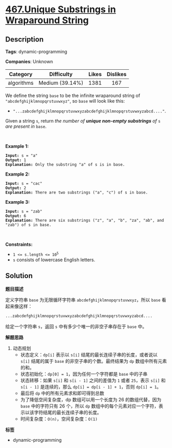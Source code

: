 # [467.Unique Substrings in Wraparound String](https://leetcode.com/problems/unique-substrings-in-wraparound-string/description/)

## Description

**Tags**: dynamic-programming

**Companies**: Unknown

|  Category  |   Difficulty    | Likes | Dislikes |
| :--------: | :-------------: | :---: | :------: |
| algorithms | Medium (39.14%) | 1381  |   167    |

<p>We define the string <code>base</code> to be the infinite wraparound string of <code>&quot;abcdefghijklmnopqrstuvwxyz&quot;</code>, so <code>base</code> will look like this:</p>
<ul>
  <li><code>&quot;...zabcdefghijklmnopqrstuvwxyzabcdefghijklmnopqrstuvwxyzabcd....&quot;</code>.</li>
</ul>
<p>Given a string <code>s</code>, return <em>the number of <strong>unique non-empty substrings</strong> of </em><code>s</code><em> are present in </em><code>base</code>.</p>
<p>&nbsp;</p>
<p><strong class="example">Example 1:</strong></p>
<pre><code><strong>Input:</strong> s = &quot;a&quot;
<strong>Output:</strong> 1
<strong>Explanation:</strong> Only the substring &quot;a&quot; of s is in base.</code></pre>
<p><strong class="example">Example 2:</strong></p>
<pre><code><strong>Input:</strong> s = &quot;cac&quot;
<strong>Output:</strong> 2
<strong>Explanation:</strong> There are two substrings (&quot;a&quot;, &quot;c&quot;) of s in base.</code></pre>
<p><strong class="example">Example 3:</strong></p>
<pre><code><strong>Input:</strong> s = &quot;zab&quot;
<strong>Output:</strong> 6
<strong>Explanation:</strong> There are six substrings (&quot;z&quot;, &quot;a&quot;, &quot;b&quot;, &quot;za&quot;, &quot;ab&quot;, and &quot;zab&quot;) of s in base.</code></pre>
<p>&nbsp;</p>
<p><strong>Constraints:</strong></p>
<ul>
  <li><code>1 &lt;= s.length &lt;= 10<sup>5</sup></code></li>
  <li><code>s</code> consists of lowercase English letters.</li>
</ul>

## Solution

**题目描述**

定义字符串 `base` 为无限循环字符串 `abcdefghijklmnopqrstuvwxyz`，所以 `base` 看起来像这样：

```txt
...zabcdefghijklmnopqrstuvwxyzabcdefghijklmnopqrstuvwxyzabcd....
```

给定一个字符串 `s`，返回 `s` 中有多少个唯一的非空子串存在于 `base` 中。

**解题思路**

1. 动态规划
   - 状态定义：`dp[i]` 表示以 `s[i]` 结尾的最长连续子串的长度，或者说以 `s[i]` 结尾的属于 `base` 的非空子串的个数。最终结果为 `dp` 数组中所有元素的和。
   - 状态初始化：`dp[0] = 1`，因为任何一个字符都是 `base` 中的子串
   - 状态转移：如果 `s[i]` 和 `s[i - 1]` 之间的差值为 `1` 或者 `25`，表示 `s[i]` 和 `s[i - 1]` 是连续的，那么 `dp[i] = dp[i - 1] + 1`，否则 `dp[i] = 1`。
   - 最后将 `dp` 中的所有元素求和即可得到总数
   - 为了降低空间复杂度，dp 数组可以用一个长度为 26 的数组代替，因为 `base` 中的字符只有 26 个，所以 `dp` 数组中的每个元素对应一个字符，表示以该字符结尾的最长连续子串的长度。
   - 时间复杂度：`O(n)`，空间复杂度：`O(1)`

**标签**

- dynamic-programming
